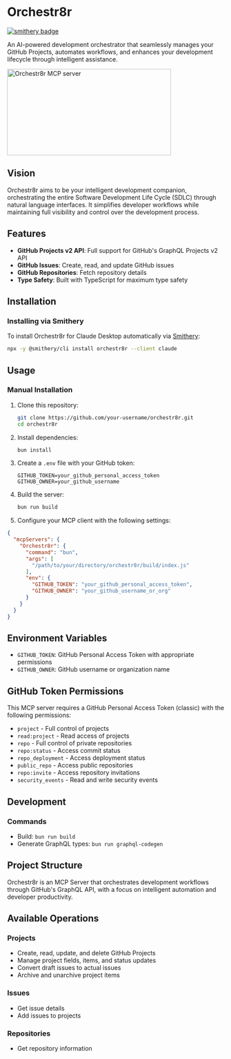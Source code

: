 # Orchestr8r

[![smithery badge](https://smithery.ai/badge/orchestr8r)](https://smithery.ai/server/orchestr8r)

An AI-powered development orchestrator that seamlessly manages your GitHub Projects, automates workflows, and enhances your development lifecycle through intelligent assistance.

<a href="https://glama.ai/mcp/servers/orchestr8r">
  <img width="380" height="200" src="https://glama.ai/mcp/servers/orchestr8r/badge" alt="Orchestr8r MCP server" />
</a>

## Vision

Orchestr8r aims to be your intelligent development companion, orchestrating the entire Software Development Life Cycle (SDLC) through natural language interfaces. It simplifies developer workflows while maintaining full visibility and control over the development process.

## Features

- **GitHub Projects v2 API**: Full support for GitHub's GraphQL Projects v2 API
- **GitHub Issues**: Create, read, and update GitHub issues
- **GitHub Repositories**: Fetch repository details
- **Type Safety**: Built with TypeScript for maximum type safety

## Installation

### Installing via Smithery

To install Orchestr8r for Claude Desktop automatically via [Smithery](https://smithery.ai/server/orchestr8r):

```bash
npx -y @smithery/cli install orchestr8r --client claude
```

## Usage

### Manual Installation

1. Clone this repository:
   ```bash
   git clone https://github.com/your-username/orchestr8r.git
   cd orchestr8r
   ```

2. Install dependencies:
   ```bash
   bun install
   ```

3. Create a `.env` file with your GitHub token:
   ```
   GITHUB_TOKEN=your_github_personal_access_token
   GITHUB_OWNER=your_github_username
   ```

4. Build the server:
   ```bash
   bun run build
   ```

5. Configure your MCP client with the following settings:

```json
{
  "mcpServers": {
    "Orchestr8r": {
      "command": "bun",
      "args": [
        "/path/to/your/directory/orchestr8r/build/index.js"
      ],
      "env": {
        "GITHUB_TOKEN": "your_github_personal_access_token",
        "GITHUB_OWNER": "your_github_username_or_org"
      }
    }
  }
}
```

## Environment Variables

- `GITHUB_TOKEN`: GitHub Personal Access Token with appropriate permissions
- `GITHUB_OWNER`: GitHub username or organization name

## GitHub Token Permissions

This MCP server requires a GitHub Personal Access Token (classic) with the following permissions:

- `project` - Full control of projects
- `read:project` - Read access of projects
- `repo` - Full control of private repositories
- `repo:status` - Access commit status
- `repo_deployment` - Access deployment status
- `public_repo` - Access public repositories
- `repo:invite` - Access repository invitations
- `security_events` - Read and write security events

## Development

### Commands

- Build: `bun run build`
- Generate GraphQL types: `bun run graphql-codegen`

## Project Structure

Orchestr8r is an MCP Server that orchestrates development workflows through GitHub's GraphQL API, with a focus on intelligent automation and developer productivity.

## Available Operations

### Projects
- Create, read, update, and delete GitHub Projects
- Manage project fields, items, and status updates
- Convert draft issues to actual issues
- Archive and unarchive project items

### Issues
- Get issue details
- Add issues to projects

### Repositories
- Get repository information
